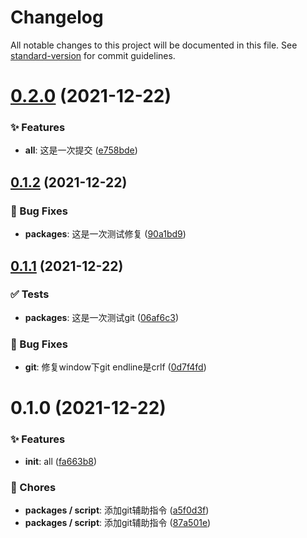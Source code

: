 # Changelog

All notable changes to this project will be documented in this file. See [standard-version](https://github.com/conventional-changelog/standard-version) for commit guidelines.

# [0.2.0](https://github.com/wsypower/wsy-vue3-template/compare/v0.1.2...v0.2.0) (2021-12-22)


### ✨ Features

* **all**: 这是一次提交 ([e758bde](https://github.com/wsypower/wsy-vue3-template/commit/e758bde))



## [0.1.2](https://github.com/wsypower/wsy-vue3-template/compare/v0.1.1...v0.1.2) (2021-12-22)


### 🐛 Bug Fixes

* **packages**: 这是一次测试修复 ([90a1bd9](https://github.com/wsypower/wsy-vue3-template/commit/90a1bd9))



## [0.1.1](https://github.com/wsypower/wsy-vue3-template/compare/v0.1.0...v0.1.1) (2021-12-22)


### ✅ Tests

* **packages**: 这是一次测试git ([06af6c3](https://github.com/wsypower/wsy-vue3-template/commit/06af6c3))


### 🐛 Bug Fixes

* **git**: 修复window下git endline是crlf ([0d7f4fd](https://github.com/wsypower/wsy-vue3-template/commit/0d7f4fd))



# 0.1.0 (2021-12-22)


### ✨ Features

* **init**: all ([fa663b8](https://github.com/wsypower/wsy-vue3-template/commit/fa663b8))


### 🎫 Chores

* **packages / script**: 添加git辅助指令 ([a5f0d3f](https://github.com/wsypower/wsy-vue3-template/commit/a5f0d3f))
* **packages / script**: 添加git辅助指令 ([87a501e](https://github.com/wsypower/wsy-vue3-template/commit/87a501e))
